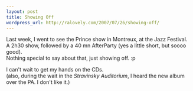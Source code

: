 ```yaml
--- 
layout: post
title: Showing Off
wordpress_url: http://ralovely.com/2007/07/26/showing-off/
---
```

Last week, I went to see the Prince show in Montreux, at the Jazz Festival.  
A 2h30 show, followed by a 40 mn AfterParty (yes a little short, but soooo good).  
Nothing special to say about that, just showing off. :p

I can't wait to get my hands on the CDs.  
(also, during the wait in the _Stravinsky Auditorium_, I heard the new album over the PA. I don't like it.)

